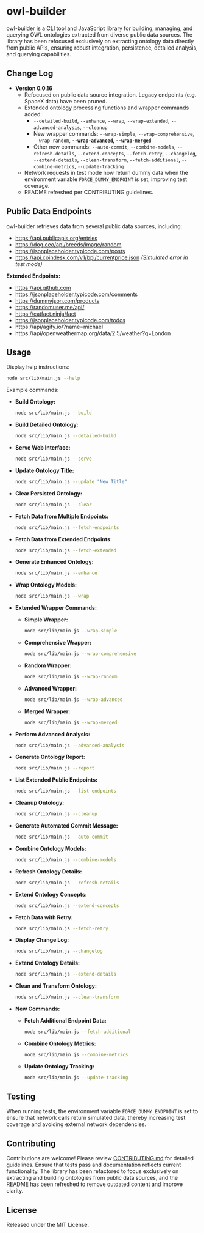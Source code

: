 # owl-builder

owl-builder is a CLI tool and JavaScript library for building, managing, and querying OWL ontologies extracted from diverse public data sources. The library has been refocused exclusively on extracting ontology data directly from public APIs, ensuring robust integration, persistence, detailed analysis, and querying capabilities.

## Change Log
- **Version 0.0.16**
  - Refocused on public data source integration. Legacy endpoints (e.g. SpaceX data) have been pruned.
  - Extended ontology processing functions and wrapper commands added:
    - `--detailed-build`, `--enhance`, `--wrap`, `--wrap-extended`, `--advanced-analysis`, `--cleanup`
    - New wrapper commands: `--wrap-simple`, `--wrap-comprehensive`, `--wrap-random`, **`--wrap-advanced`, `--wrap-merged`**
    - Other new commands: `--auto-commit`, `--combine-models`, `--refresh-details`, `--extend-concepts`, `--fetch-retry`, `--changelog`, `--extend-details`, `--clean-transform`, `--fetch-additional`, `--combine-metrics`, `--update-tracking`
  - Network requests in test mode now return dummy data when the environment variable `FORCE_DUMMY_ENDPOINT` is set, improving test coverage.
  - README refreshed per CONTRIBUTING guidelines.

## Public Data Endpoints

owl-builder retrieves data from several public data sources, including:

- https://api.publicapis.org/entries
- https://dog.ceo/api/breeds/image/random
- https://jsonplaceholder.typicode.com/posts
- https://api.coindesk.com/v1/bpi/currentprice.json *(Simulated error in test mode)*

**Extended Endpoints:**
- https://api.github.com
- https://jsonplaceholder.typicode.com/comments
- https://dummyjson.com/products
- https://randomuser.me/api/
- https://catfact.ninja/fact
- https://jsonplaceholder.typicode.com/todos
- https://api/agify.io/?name=michael
- https://api/openweathermap.org/data/2.5/weather?q=London

## Usage

Display help instructions:

```bash
node src/lib/main.js --help
```

Example commands:

- **Build Ontology:**
  ```bash
  node src/lib/main.js --build
  ```

- **Build Detailed Ontology:**
  ```bash
  node src/lib/main.js --detailed-build
  ```

- **Serve Web Interface:**
  ```bash
  node src/lib/main.js --serve
  ```

- **Update Ontology Title:**
  ```bash
  node src/lib/main.js --update "New Title"
  ```

- **Clear Persisted Ontology:**
  ```bash
  node src/lib/main.js --clear
  ```

- **Fetch Data from Multiple Endpoints:**
  ```bash
  node src/lib/main.js --fetch-endpoints
  ```

- **Fetch Data from Extended Endpoints:**
  ```bash
  node src/lib/main.js --fetch-extended
  ```

- **Generate Enhanced Ontology:**
  ```bash
  node src/lib/main.js --enhance
  ```

- **Wrap Ontology Models:**
  ```bash
  node src/lib/main.js --wrap
  ```

- **Extended Wrapper Commands:**
  - **Simple Wrapper:**
    ```bash
    node src/lib/main.js --wrap-simple
    ```
  - **Comprehensive Wrapper:**
    ```bash
    node src/lib/main.js --wrap-comprehensive
    ```
  - **Random Wrapper:**
    ```bash
    node src/lib/main.js --wrap-random
    ```
  - **Advanced Wrapper:**
    ```bash
    node src/lib/main.js --wrap-advanced
    ```
  - **Merged Wrapper:**
    ```bash
    node src/lib/main.js --wrap-merged
    ```

- **Perform Advanced Analysis:**
  ```bash
  node src/lib/main.js --advanced-analysis
  ```

- **Generate Ontology Report:**
  ```bash
  node src/lib/main.js --report
  ```

- **List Extended Public Endpoints:**
  ```bash
  node src/lib/main.js --list-endpoints
  ```

- **Cleanup Ontology:**
  ```bash
  node src/lib/main.js --cleanup
  ```

- **Generate Automated Commit Message:**
  ```bash
  node src/lib/main.js --auto-commit
  ```

- **Combine Ontology Models:**
  ```bash
  node src/lib/main.js --combine-models
  ```

- **Refresh Ontology Details:**
  ```bash
  node src/lib/main.js --refresh-details
  ```

- **Extend Ontology Concepts:**
  ```bash
  node src/lib/main.js --extend-concepts
  ```

- **Fetch Data with Retry:**
  ```bash
  node src/lib/main.js --fetch-retry
  ```

- **Display Change Log:**
  ```bash
  node src/lib/main.js --changelog
  ```

- **Extend Ontology Details:**
  ```bash
  node src/lib/main.js --extend-details
  ```

- **Clean and Transform Ontology:**
  ```bash
  node src/lib/main.js --clean-transform
  ```

- **New Commands:**
  - **Fetch Additional Endpoint Data:**
    ```bash
    node src/lib/main.js --fetch-additional
    ```
  - **Combine Ontology Metrics:**
    ```bash
    node src/lib/main.js --combine-metrics
    ```
  - **Update Ontology Tracking:**
    ```bash
    node src/lib/main.js --update-tracking
    ```

## Testing

When running tests, the environment variable `FORCE_DUMMY_ENDPOINT` is set to ensure that network calls return simulated data, thereby increasing test coverage and avoiding external network dependencies.

## Contributing

Contributions are welcome! Please review [CONTRIBUTING.md](./CONTRIBUTING.md) for detailed guidelines. Ensure that tests pass and documentation reflects current functionality. The library has been refactored to focus exclusively on extracting and building ontologies from public data sources, and the README has been refreshed to remove outdated content and improve clarity.

## License

Released under the MIT License.
